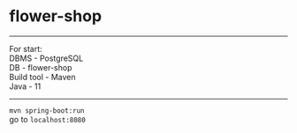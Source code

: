 # flower-shop
____
For start:  
DBMS - PostgreSQL  
DB - flower-shop  
Build tool - Maven  
Java - 11  
____

`mvn spring-boot:run`  
go to `localhost:8080`
